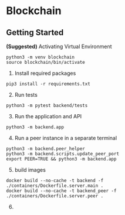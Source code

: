 # Blockchain

## Getting Started
**(Suggested)** Activating Virtual Environment
```
python3 -m venv blockchain
source blockchain/bin/activate
```
1. Install required packages
```
pip3 install -r requirements.txt
```
2. Run tests
```
python3 -m pytest backend/tests
```
3. Run the application and API
```
python3 -m backend.app
```
4. Run a peer instance in a separate terminal
```
python3 -m backend.peer_helper
python3 -m backend.scripts.update_peer_port
export PEER=TRUE && python3 -m backend.app
```
5. build images
```
docker build --no-cache -t backend -f ./containers/Dockerfile.server.main .
docker build --no-cache -t backend_peer -f ./containers/Dockerfile.server.peer .
```
6. 
